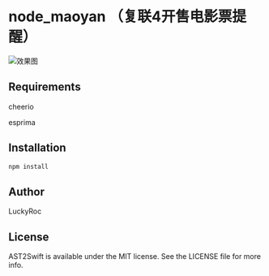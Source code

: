 # **node_maoyan** （复联4开售电影票提醒）

![效果图](https://user-gold-cdn.xitu.io/2019/4/9/169ffcbb036ccd95?w=390&h=599&f=png&s=9938)

## Requirements

cheerio

esprima

## Installation

```ruby
npm install
```

## Author

LuckyRoc

## License

AST2Swift is available under the MIT license. See the LICENSE file for more info.

